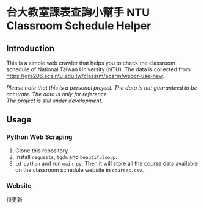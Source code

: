 # 台大教室課表查詢小幫手 NTU Classroom Schedule Helper

## Introduction
This is a simple web crawler that helps you to check the classroom schedule of National Taiwan University (NTU). The data is collected from https://gra206.aca.ntu.edu.tw/classrm/acarm/webcr-use-new.

*Please note that this is a personal project. The data is not guaranteed to be accurate. The data is only for reference.*  
*The project is still under development.*

## Usage
### Python Web Scraping
1. Clone this repository.
2. Install `requests`, `tqdm` and `beautifulsoup`.
3. `cd python` and run `main.py`. Then it will store all the course data available on the classroom schedule website in `courses.csv`.

### Website
待更新
